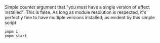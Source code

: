 Simple counter argument that "you must have a single version of effect installed". This is false. As long as module resolution is respected, it's perfectly fine to have multiple versions installed, as evident by this simple script

```
pnpm i
pnpm start
```

